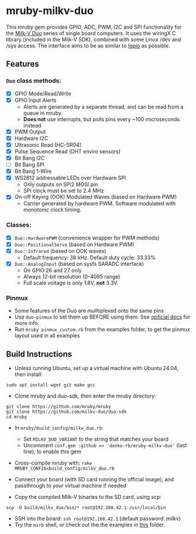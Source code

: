# mruby-milkv-duo

This mruby gem provides GPIO, ADC, PWM, I2C and SPI functionality for the [Milk-V Duo](https://milkv.io/duo) series of single board computers. It uses the wiringX C library (included in the Milk-V SDK), combined with some Linux /dev and /sys access. The interface aims to be as similar to [lgpio](https://github.com/denko-rb/lgpio) as possible.

## Features

### `Duo` class methods:

- [x] GPIO Mode/Read/Write
- [x] GPIO Input Alerts
  - Alerts are generated by a separate thread, and can be read from a queue in mruby.
  - **Does not** use interrupts, but polls pins every ~100 microseconds instead
- [x] PWM Output
- [x] Hardware I2C
- [x] Ultrasonic Read (HC-SR04)
- [x] Pulse Sequence Read (DHT enviro sensors)
- [x] Bit Bang I2C
- [ ] Bit Bang SPI
- [x] Bit Bang 1-Wire
- [x] WS2812 addressable LEDs over Hardware SPI
  - Only outputs on SPI2 MOSI pin
  - SPI clock must be set to 2.4 MHz
- [x] On-off Keying (OOK) Modulated Waves (based on Hardware PWM)
  - Carrier generated by hardware PWM. Software modulated with monotonic clock timing.

### Classes:

- [x] `Duo::HardwarePWM` (convenience wrapper for PWM methods)
- [x] `Duo::PositionalServo` (based on Hardware PWM)
- [x] `Duo::Infrared` (based on OOK waves)
  - Default frequency: 38 kHz. Default duty cycle: 33.33%
- [X] `Duo::AnalogInput` (based on sysfs SARADC interface)
  - On GPIO 26 and 27 only
  - Always 12-bit resolution (0-4095 range)
  - Full scale voltage is only 1.8V, **not** 3.3V.

### Pinmux

- Some features of the Duo are mulltiplexed onto the same pins
- Use `duo-pinmux` to set them up BEFORE using them. See [opficial docs](https://milkv.io/docs/duo/application-development/pinmux) for more info.
- Run `mruby pinmux_custom.rb` from the examples folder, to get the pinmux layout used in all examples

## Build Instructions
- Unless running Ubuntu, set up a virtual machine with Ubuntu 24.04, then install:

```console
sudo apt install wget git make gcc
```

- Clone mruby and duo-sdk, then enter the mruby directory:

```console
git clone https://github.com/mruby/mruby
git clone https://github.com/milkv-duo/duo-sdk
cd mruby
```

- In `mruby/build_config/milkv_duo.rb`:
  - Set `MILKV_DUO_VARIANT` to the string that matches your board
  - Uncomment `conf.gem :github => 'denko-rb/mruby-milkv-duo'` (last line), to enable this gem

- Cross-compile mruby with: `rake MRUBY_CONFIG=build_config/milkv_duo.rb`
- Connect your board (with SD card running the official image), and passthrough to your virtual machine if needed
- Copy the compiled Milk-V binaries to the SD card, using scp:

```console
scp -O build/milkv_duo/bin/* root@192.168.42.1:/usr/local/bin
```

- SSH into the board: `ssh root@192.168.42.1` (default password: milkv)
- Try the `mirb` shell, or check out the the examples in [this](examples) folder.
